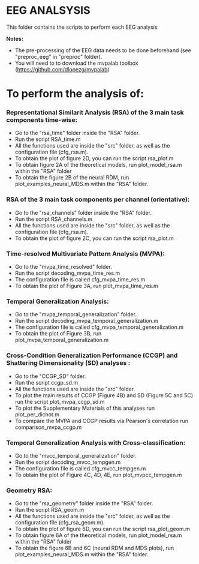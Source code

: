 # EEG ANALSYSIS
This folder contains the scripts to perform each EEG analysis.  

**Notes:** 
 - The pre-processing of the EEG data needs to be done beforehand (see "preproc_eeg" in "preproc" folder).
 - You will need to to download the mvpalab toolbox (https://github.com/dlopezg/mvpalab)

# To perform the analysis of:

### Representational Similarit Analysis (RSA) of the 3 main task components time-wise:
 - Go to the "rsa_time" folder inside the "RSA" folder.
 - Run the script RSA_time.m
 - All the functions used are inside the "src" folder, as well as the configuration file (cfg_rsa.m).
 - To obtain the plot of figure 2D, you can run the script rsa_plot.m
 - To obtain figure 2A of the theoretical models, run plot_model_rsa.m within the "RSA" folder
 - To obtain the figure 2B of the neural RDM, run plot_examples_neural_MDS.m within the "RSA" folder.
 
### RSA of the 3 main task components per channel (orientative):
 - Go to the "rsa_channels" folder inside the "RSA" folder.
 - Run the script RSA_channels.m
 - All the functions used are inside the "src" folder, as well as the    configuration file (cfg_rsa.m).
 - To obtain the plot of figure 2C, you can run the script rsa_plot.m
 
### Time-resolved Multivariate Pattern Analysis (MVPA):
 - Go to the "mvpa_time_resolved" folder.
 - Run the script decoding_mvpa_time_res.m
 - The configuration file is called cfg_mvpa_time_res.m 
 - To obtain the plot of Figure 3A, run plot_mvpa_time_res.m

### Temporal Generalization Analysis:
 - Go to the "mvpa_temporal_generalization" folder.
 - Run the script decoding_mvpa_temporal_generalization.m
 - The configuration file is called cfg_mvpa_temporal_generalization.m 
 - To obtain the plot of Figure 3B, run plot_mvpa_temporal_generalization.m

### Cross-Condition Generalization Performance (CCGP) and Shattering Dimensionality (SD) analyses :
 - Go to the "CCGP_SD" folder.
 - Run the script ccgp_sd.m 
 - All the functions used are inside the "src" folder.
 - To plot the main results of CCGP (Figure 4B) and SD (Figure 5C and 5C) run the script plot_mvpa_ccgp_sd.m 
 - To plot the Supplementary Materials of this analyses run plot_per_dichot.m
 - To compare the MVPA and CCGP results via Pearson's correlation run comparison_mvpa_ccgp.m

### Temporal Generalization Analysis with Cross-classification:
 - Go to the "mvcc_temporal_generalization" folder.
 - Run the script decoding_mvcc_tempgen.m
 - The configuration file is called cfg_mvcc_tempgen.m 
 - To obtain the plot of Figure 4C, 4D, 4E, run plot_mvpcc_tempgen.m

### Geometry RSA:
 - Go to the "rsa_geometry" folder inside the "RSA" folder.
 - Run the script RSA_geom.m
 - All the functions used are inside the "src" folder, as well as the configuration file (cfg_rsa_geom.m).
 - To obtain the plot of figure 6D, you can run the script rsa_plot_geom.m
 - To obtain figure 6A of the theoretical models, run plot_model_rsa.m within the "RSA" folder
 - To obtain the figure 6B and 6C (neural RDM and MDS plots), run plot_examples_neural_MDS.m within the "RSA" folder.
